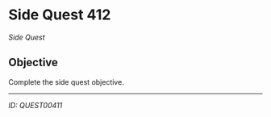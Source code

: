 # Side Quest 412

*Side Quest*

## Objective
Complete the side quest objective.

---
*ID: QUEST00411*